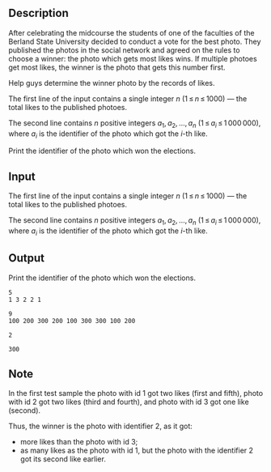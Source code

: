 ## Description

<div><p>After celebrating the midcourse the students of one of the faculties of the Berland State University decided to conduct a vote for the best photo. They published the photos in the social network and agreed on the rules to choose a winner: the photo which gets most likes wins. If multiple photoes get most likes, the winner is the photo that gets this number first.</p><p>Help guys determine the winner photo by the records of likes.</p></div><div class="input-specification"><p>The first line of the input contains a single integer <span class="tex-span"><i>n</i></span> (<span class="tex-span">1 ≤ <i>n</i> ≤ 1000</span>) — the total likes to the published photoes. </p><p>The second line contains <span class="tex-span"><i>n</i></span> positive integers <span class="tex-span"><i>a</i><sub class="lower-index">1</sub>, <i>a</i><sub class="lower-index">2</sub>, ..., <i>a</i><sub class="lower-index"><i>n</i></sub></span> (<span class="tex-span">1 ≤ <i>a</i><sub class="lower-index"><i>i</i></sub> ≤ 1 000 000</span>), where <span class="tex-span"><i>a</i><sub class="lower-index"><i>i</i></sub></span> is the identifier of the photo which got the <span class="tex-span"><i>i</i></span>-th like.</p></div><div class="output-specification"><p>Print the identifier of the photo which won the elections.</p></div>

## Input

<p>The first line of the input contains a single integer <span class="tex-span"><i>n</i></span> (<span class="tex-span">1 ≤ <i>n</i> ≤ 1000</span>) — the total likes to the published photoes. </p><p>The second line contains <span class="tex-span"><i>n</i></span> positive integers <span class="tex-span"><i>a</i><sub class="lower-index">1</sub>, <i>a</i><sub class="lower-index">2</sub>, ..., <i>a</i><sub class="lower-index"><i>n</i></sub></span> (<span class="tex-span">1 ≤ <i>a</i><sub class="lower-index"><i>i</i></sub> ≤ 1 000 000</span>), where <span class="tex-span"><i>a</i><sub class="lower-index"><i>i</i></sub></span> is the identifier of the photo which got the <span class="tex-span"><i>i</i></span>-th like.</p>

## Output

<p>Print the identifier of the photo which won the elections.</p>





```input1
5
1 3 2 2 1

```




```input2
9
100 200 300 200 100 300 300 100 200

```




```output1
2

```




```output2
300

```



## Note

<p>In the first test sample the photo with id <span class="tex-font-style-tt">1</span> got two likes (first and fifth), photo with id <span class="tex-font-style-tt">2</span> got two likes (third and fourth), and photo with id <span class="tex-font-style-tt">3</span> got one like (second). </p><p>Thus, the winner is the photo with identifier <span class="tex-font-style-tt">2</span>, as it got:</p><ul> <li> more likes than the photo with id <span class="tex-font-style-tt">3</span>; </li><li> as many likes as the photo with id <span class="tex-font-style-tt">1</span>, but the photo with the identifier <span class="tex-font-style-tt">2</span> got its second like earlier. </li></ul>

